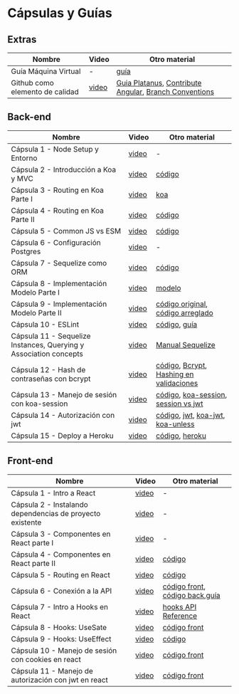 # Cápsulas y Guías 

## Extras 
| Nombre        | Video         | Otro material|
| ------------- | ------------- | ------------- |
| Guía Máquina Virtual  | -  | [guía](https://github.com/IIC2513-2022-2/project/tree/main/c%C3%A1psulas/gu%C3%ADa%201) |
| Github como elemento de calidad | [video](https://www.loom.com/share/1cdac908489e4979ba0a81fc42186c98) | [Guia Platanus](https://la-guia.platan.us/setup/configuracion_de_proyectos/git), [Contribute Angular](https://github.com/angular/angular/blob/22b96b9/CONTRIBUTING.md#type), [Branch Conventions](https://idiv-biodiversity.github.io/git-knowledge-base/branch-naming-conventions.html) |

## Back-end
| Nombre        | Video         | Otro material|
| ------------- | ------------- | ------------- |
| Cápsula 1 - Node Setup y Entorno |[video](https://www.loom.com/share/9ff4dc64f2004867a61b4322dfd9411e)  | - |
| Cápsula 2 - Introducción a Koa y MVC | [video](https://www.loom.com/share/5e08c08edd704189b74c80a0698fbdff)  | [código](https://github.com/IIC2513-2022-2/dcc2048/pull/1) |
| Cápsula 3 - Routing en Koa Parte I | [video](https://www.loom.com/share/0000581168dd400a86292240b36dbf50)  | [koa](https://github.com/ZijianHe/koa-router) |
| Cápsula 4 - Routing en Koa Parte II | [video](https://www.loom.com/share/54a7c5b36bc94ac9a66f8b38213740fa)  | [código](https://github.com/IIC2513-2022-2/dcc2048/pull/2)|
| Cápsula 5 - Common JS vs ESM | [video](https://www.loom.com/share/dab0a46052fb4012829cf4fd587973af)  | [código](https://github.com/IIC2513-2022-2/dccat-API/pull/3/commits/21376bddc482354a2383bafcae1ad0ca0ab4fea2) |
| Cápsula 6 - Configuración Postgres | [video](https://www.loom.com/share/f648d62b3f304b839728e189f9583ef3)  | - |
| Cápsula 7 - Sequelize como ORM | [video](https://www.loom.com/share/cea3a164061346a7ab3d964bd487867f)  | [código](https://github.com/IIC2513-2022-2/dccat-API/pull/3) |
| Cápsula 8 - Implementación Modelo Parte I | [video](https://www.loom.com/share/18a01b14f69648edafc2a35ad7b70877)  | [modelo](https://github.com/IIC2513-2022-2/project/tree/main/c%C3%A1psulas/c%C3%A1psula%208) |
| Cápsula 9 - Implementación Modelo Parte II | [video](https://www.loom.com/share/470d132366d547698a299ace48885e48)  | [código original](https://github.com/IIC2513-2022-2/dccat-API/pull/4), [código arreglado](https://github.com/IIC2513-2022-2/dccat-API/pull/9) |
| Cápsula 10 - ESLint | [video](https://www.loom.com/share/12fe1b244ae7458b96d1a37b045db06e)  | [código](https://github.com/IIC2513-2022-2/dccat-API/pull/5), [guía](https://github.com/IIC2513-2022-2/project/tree/main/c%C3%A1psulas/c%C3%A1psula%2010) |
| Cápsula 11 - Sequelize Instances, Querying y Association concepts | [video](https://www.loom.com/share/fc8448af96c44aa7b593a0a12d9c3b50)  | [Manual Sequelize](https://sequelize.org/docs/v6/core-concepts/model-querying-basics/)|
| Cápsula 12 - Hash de contraseñas con bcrypt | [video](https://www.loom.com/share/4a68975a5dbe43bab85982da97b0f12b)  | [código](https://github.com/IIC2513-2022-2/dccat-API/pull/8), [Bcrypt](https://www.npmjs.com/package/bcrypt), [Hashing en validaciones](https://stackoverflow.com/questions/34120548/using-bcrypt-with-sequelize-model)|
| Cápsula 13 - Manejo de sesión con koa-session | [video](https://www.loom.com/share/46b06ac0acc947ecacc9b43ad2ac4287)  | [código](https://github.com/IIC2513-2022-2/dccat-API/pull/12/), [koa-session](https://www.npmjs.com/package/koa-session), [session vs jwt](https://medium.com/@prashantramnyc/difference-between-session-cookies-vs-jwt-json-web-tokens-for-session-management-4be67d2f066e)|
| Cápsula 14 - Autorización con jwt | [video](https://www.loom.com/share/a6b41e5bdca446f69987cf1431200b41)  | [código](https://github.com/IIC2513-2022-2/dccat-API/pull/12/), [jwt](https://jwt.io/), [koa-jwt](https://www.npmjs.com/package/koa-jwt), [koa-unless](https://github.com/Foxandxss/koa-unless)|
| Cápsula 15 - Deploy a Heroku | [video](https://www.loom.com/share/6669cb41118f49a0afa018bad8bfe00b)  | [código](https://github.com/IIC2513-2022-2/dccat-API/pull/7), [heroku](https://www.heroku.com/platform)|


## Front-end
| Nombre        | Video         | Otro material|
| ------------- | ------------- | ------------- |
| Cápsula 1 - Intro a React  | [video](https://www.loom.com/share/c39d3f3548a14634b34f62bb316e0b77)  | - |
| Cápsula 2 - Instalando dependencias de proyecto existente  | [video](https://www.loom.com/share/f5106dae2bb54691af3797829eca22f8)  | - |
| Cápsula 3 - Componentes en React parte I  | [video](https://www.loom.com/share/1e3968be99f44cb0a14d85bc7ce19a40)  | - |
| Cápsula 4 - Componentes en React parte II  | [video](https://www.loom.com/share/22fad33ac4944773ba8e8774b9836024)  | [código](https://github.com/IIC2513-2022-2/dccat-front/pull/1) |
| Cápsula 5 - Routing en React | [video](https://www.loom.com/share/c479f1c4a54f4dcbb0d3552b4b22e5c6)  | [código](https://github.com/IIC2513-2022-2/dccat-front/pull/2) 
| Cápsula 6 - Conexión a la API | [video](https://www.loom.com/share/232b9d03f0f445d98ed8d318934df5e2)  | [código front](https://github.com/IIC2513-2022-2/dccat-front/pull/3), [código back](https://github.com/IIC2513-2022-2/dccat-API/pull/6),[guía](https://github.com/IIC2513-2022-2/project/tree/main/c%C3%A1psulas/c%C3%A1psula%2012)|
| Cápsula 7 - Intro a Hooks en React | [video](https://www.loom.com/share/b42e66f7b76941eba3dd39e17a365a7c)  |[hooks API Reference](https://reactjs.org/docs/hooks-reference.html)|
| Cápsula 8 - Hooks: UseSate | [video](https://www.loom.com/share/cf42d04ecd9944d9a7b994817368c268)  | [código front](https://github.com/IIC2513-2022-2/dccat-front/pull/4)|
| Cápsula 9 - Hooks: UseEffect | [video](https://www.loom.com/share/5e580ca5c926475481e3c17c94cca929)  | [código](https://github.com/IIC2513-2022-2/dccat-front/pull/4)|
| Cápsula 10 - Manejo de sesión con cookies en react| [video](https://www.loom.com/share/8cd70d0075874f07b00570f3261c74e7)  | [código front](https://github.com/IIC2513-2022-2/dccat-front/pull/5#pullrequestreview-1150115622)|
| Cápsula 11 - Manejo de autorización con jwt en react| [video](https://www.loom.com/share/986d6cbfd93846e691c147e1e5584e8f)  | [código front](https://github.com/IIC2513-2022-2/dccat-front/pull/5#pullrequestreview-1150115622)|






